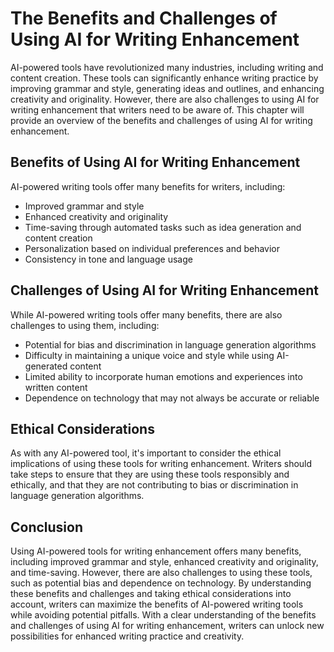 The Benefits and Challenges of Using AI for Writing Enhancement
========================================================================================

AI-powered tools have revolutionized many industries, including writing and content creation. These tools can significantly enhance writing practice by improving grammar and style, generating ideas and outlines, and enhancing creativity and originality. However, there are also challenges to using AI for writing enhancement that writers need to be aware of. This chapter will provide an overview of the benefits and challenges of using AI for writing enhancement.

Benefits of Using AI for Writing Enhancement
--------------------------------------------

AI-powered writing tools offer many benefits for writers, including:

* Improved grammar and style
* Enhanced creativity and originality
* Time-saving through automated tasks such as idea generation and content creation
* Personalization based on individual preferences and behavior
* Consistency in tone and language usage

Challenges of Using AI for Writing Enhancement
----------------------------------------------

While AI-powered writing tools offer many benefits, there are also challenges to using them, including:

* Potential for bias and discrimination in language generation algorithms
* Difficulty in maintaining a unique voice and style while using AI-generated content
* Limited ability to incorporate human emotions and experiences into written content
* Dependence on technology that may not always be accurate or reliable

Ethical Considerations
----------------------

As with any AI-powered tool, it's important to consider the ethical implications of using these tools for writing enhancement. Writers should take steps to ensure that they are using these tools responsibly and ethically, and that they are not contributing to bias or discrimination in language generation algorithms.

Conclusion
----------

Using AI-powered tools for writing enhancement offers many benefits, including improved grammar and style, enhanced creativity and originality, and time-saving. However, there are also challenges to using these tools, such as potential bias and dependence on technology. By understanding these benefits and challenges and taking ethical considerations into account, writers can maximize the benefits of AI-powered writing tools while avoiding potential pitfalls. With a clear understanding of the benefits and challenges of using AI for writing enhancement, writers can unlock new possibilities for enhanced writing practice and creativity.
